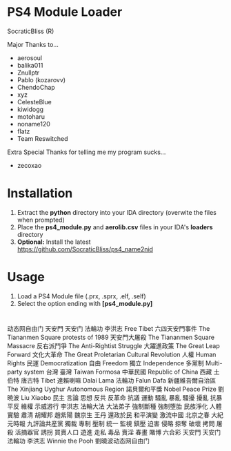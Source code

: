 # PS4 Module Loader
SocraticBliss (R)

Major Thanks to...
* aerosoul
* balika011
* Znullptr
* Pablo (kozarovv)
* ChendoChap
* xyz
* CelesteBlue
* kiwidogg
* motoharu
* noname120
* flatz
* Team Reswitched

Extra Special Thanks for telling me my program sucks...
* zecoxao

# Installation
1) Extract the **python** directory into your IDA directory (overwite the files when prompted)
2) Place the **ps4_module.py** and **aerolib.csv** files in your IDA's **loaders** directory
3) **Optional:** Install the latest https://github.com/SocraticBliss/ps4_name2nid

# Usage
1) Load a PS4 Module file (.prx, .sprx, .elf, .self)
2) Select the option ending with **[ps4_module.py]**

#
动态网自由门 天安門 天安门 法輪功 李洪志 Free Tibet 六四天安門事件 The Tiananmen Square protests of 1989 天安門大屠殺 The Tiananmen Square Massacre 反右派鬥爭 The Anti-Rightist Struggle 大躍進政策 The Great Leap Forward 文化大革命 The Great Proletarian Cultural Revolution 人權 Human Rights 民運 Democratization 自由 Freedom 獨立 Independence 多黨制 Multi-party system 台灣 臺灣 Taiwan Formosa 中華民國 Republic of China 西藏 土伯特 唐古特 Tibet 達賴喇嘛 Dalai Lama 法輪功 Falun Dafa 新疆維吾爾自治區 The Xinjiang Uyghur Autonomous Region 諾貝爾和平獎 Nobel Peace Prize 劉暁波 Liu Xiaobo 民主 言論 思想 反共 反革命 抗議 運動 騷亂 暴亂 騷擾 擾亂 抗暴 平反 維權 示威游行 李洪志 法輪大法 大法弟子 強制斷種 強制堕胎 民族淨化 人體實驗 肅清 胡耀邦 趙紫陽 魏京生 王丹 還政於民 和平演變 激流中國 北京之春 大紀元時報 九評論共産黨 獨裁 專制 壓制 統一 監視 鎮壓 迫害 侵略 掠奪 破壞 拷問 屠殺 活摘器官 誘拐 買賣人口 遊進 走私 毒品 賣淫 春畫 賭博 六合彩 天安門 天安门 法輪功 李洪志 Winnie the Pooh 劉曉波动态网自由门
